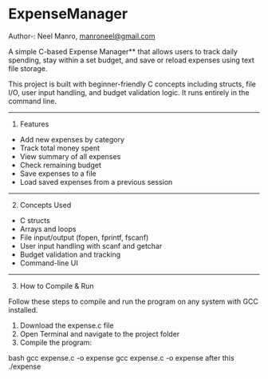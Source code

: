 # ExpenseManager
Author-: Neel Manro, manroneel@gmail.com

A simple C-based Expense Manager** that allows users to track daily spending, stay within a set budget, and save or reload expenses using text file storage.

This project is built with beginner-friendly C concepts including structs, file I/O, user input handling, and budget validation logic. It runs entirely in the command line.

---

1. Features

- Add new expenses by category
- Track total money spent
- View summary of all expenses
- Check remaining budget
- Save expenses to a file
- Load saved expenses from a previous session



---

2. Concepts Used

- C structs
- Arrays and loops
- File input/output (fopen, fprintf, fscanf)
- User input handling with scanf and getchar
- Budget validation and tracking
- Command-line UI

---

3. How to Compile & Run

Follow these steps to compile and run the program on any system with GCC installed.
1. Download the expense.c file  
2. Open Terminal and navigate to the project folder  
3. Compile the program:

bash
gcc expense.c -o expense
gcc expense.c -o expense
after this
./expense
